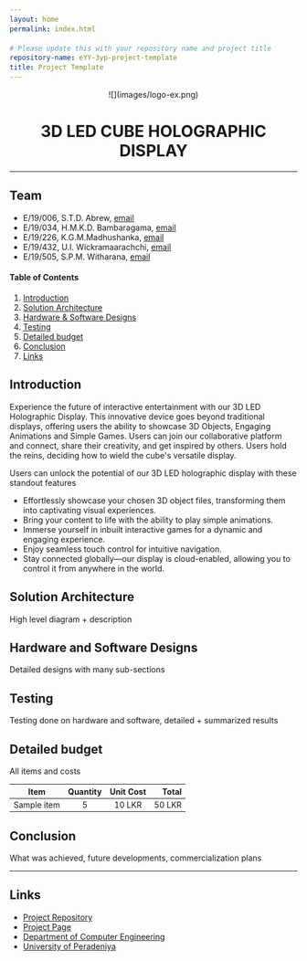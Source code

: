 ```yaml
---
layout: home
permalink: index.html

# Please update this with your repository name and project title
repository-name: eYY-3yp-project-template
title: Project Template
---
```


[comment]: # "This is the standard layout for the project, but you can clean this and use your own template"
<div align = "center">
  ![](images/logo-ex.png)

  <h1 align="center">3D LED CUBE HOLOGRAPHIC DISPLAY</h1>
</div>

---

## Team
-  E/19/006, S.T.D. Abrew, [email](mailto:e19006@eng.pdn.ac.lk)
-  E/19/034, H.M.K.D. Bambaragama, [email](mailto:e19034@eng.pdn.ac.lk)
-  E/19/226, K.G.M.Madhushanka, [email](mailto:e19226@eng.pdn.ac.lk)
-  E/19/432, U.I. Wickramaarachchi, [email](mailto:e19432@eng.pdn.ac.lk)
-  E/19/505, S.P.M. Witharana, [email](mailto:e19505@eng.pdn.ac.lk)

<!-- Image (photo/drawing of the final hardware) should be here -->

<!-- This is a sample image, to show how to add images to your page. To learn more options, please refer [this](https://projects.ce.pdn.ac.lk/docs/faq/how-to-add-an-image/) -->

<!-- ![Sample Image](./images/sample.png) -->

#### Table of Contents
1. [Introduction](#introduction)
2. [Solution Architecture](#solution-architecture )
3. [Hardware & Software Designs](#hardware-and-software-designs)
4. [Testing](#testing)
5. [Detailed budget](#detailed-budget)
6. [Conclusion](#conclusion)
7. [Links](#links)

## Introduction

<p>Experience the future of interactive entertainment with our 3D LED Holographic Display. This innovative device goes beyond traditional displays, offering users the ability to showcase 3D Objects, Engaging Animations and Simple Games. Users can join our collaborative platform and connect, share their creativity, and get inspired by others. Users hold the reins, deciding how to wield the cube's versatile display.</p>
Users can unlock the potential of our 3D LED holographic display with these standout features

- Effortlessly showcase your chosen 3D object files, transforming them into captivating visual experiences.
- Bring your content to life with the ability to play simple animations.
- Immerse yourself in inbuilt interactive games for a dynamic and engaging experience.
- Enjoy seamless touch control for intuitive navigation.
- Stay connected globally—our display is cloud-enabled, allowing you to control it from anywhere in the world.


## Solution Architecture

High level diagram + description

## Hardware and Software Designs

Detailed designs with many sub-sections

## Testing

Testing done on hardware and software, detailed + summarized results

## Detailed budget

All items and costs

| Item          | Quantity  | Unit Cost  | Total  |
| ------------- |:---------:|:----------:|-------:|
| Sample item   | 5         | 10 LKR     | 50 LKR |

## Conclusion

What was achieved, future developments, commercialization plans

---

## Links

- <a href="https://github.com/cepdnaclk/e19-3yp-3d-led-cube-holographic-display">Project Repository</a>
- <a href="https://cepdnaclk.github.io/e19-3yp-3d-led-cube-holographical-display/">Project Page</a>
- <a href="http://www.ce.pdn.ac.lk/">Department of Computer Engineering</a>
- <a href="https://eng.pdn.ac.lk/">University of Peradeniya</a>

[//]: # (Please refer this to learn more about Markdown syntax)
[//]: # (https://github.com/adam-p/markdown-here/wiki/Markdown-Cheatsheet)
